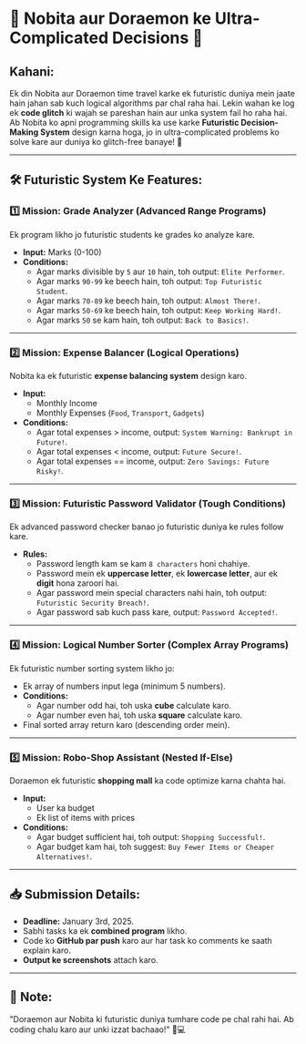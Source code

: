 # 🌟 Nobita aur Doraemon ke Ultra-Complicated Decisions 🌟

## Kahani:
Ek din Nobita aur Doraemon time travel karke ek futuristic duniya mein jaate hain jahan sab kuch logical algorithms par chal raha hai. Lekin wahan ke log ek **code glitch** ki wajah se pareshan hain aur unka system fail ho raha hai.  
Ab Nobita ko apni programming skills ka use karke **Futuristic Decision-Making System** design karna hoga, jo in ultra-complicated problems ko solve kare aur duniya ko glitch-free banaye! 🚀

---

## 🛠 **Futuristic System Ke Features:**

### 1️⃣ **Mission: Grade Analyzer (Advanced Range Programs)**  
Ek program likho jo futuristic students ke grades ko analyze kare.  

- **Input:** Marks (0-100)  
- **Conditions:**  
  - Agar marks divisible by `5` aur `10` hain, toh output: `Elite Performer`.  
  - Agar marks `90-99` ke beech hain, toh output: `Top Futuristic Student`.  
  - Agar marks `70-89` ke beech hain, toh output: `Almost There!`.  
  - Agar marks `50-69` ke beech hain, toh output: `Keep Working Hard!`.  
  - Agar marks `50` se kam hain, toh output: `Back to Basics!`.  

---

### 2️⃣ **Mission: Expense Balancer (Logical Operations)**  
Nobita ka ek futuristic **expense balancing system** design karo.  

- **Input:**  
  - Monthly Income  
  - Monthly Expenses (`Food`, `Transport`, `Gadgets`)  
- **Conditions:**  
  - Agar total expenses > income, output: `System Warning: Bankrupt in Future!`.  
  - Agar total expenses < income, output: `Future Secure!`.  
  - Agar total expenses == income, output: `Zero Savings: Future Risky!`.  

---

### 3️⃣ **Mission: Futuristic Password Validator (Tough Conditions)**  
Ek advanced password checker banao jo futuristic duniya ke rules follow kare.  

- **Rules:**  
  - Password length kam se kam `8 characters` honi chahiye.  
  - Password mein ek **uppercase letter**, ek **lowercase letter**, aur ek **digit** hona zaroori hai.  
  - Agar password mein special characters nahi hain, toh output: `Futuristic Security Breach!`.  
  - Agar password sab kuch pass kare, output: `Password Accepted!`.  

---

### 4️⃣ **Mission: Logical Number Sorter (Complex Array Programs)**  
Ek futuristic number sorting system likho jo:  

- Ek array of numbers input lega (minimum 5 numbers).  
- **Conditions:**  
  - Agar number odd hai, toh uska **cube** calculate karo.  
  - Agar number even hai, toh uska **square** calculate karo.  
- Final sorted array return karo (descending order mein).  

---

### 5️⃣ **Mission: Robo-Shop Assistant (Nested If-Else)**  
Doraemon ek futuristic **shopping mall** ka code optimize karna chahta hai.  

- **Input:**  
  - User ka budget  
  - Ek list of items with prices  
- **Conditions:**  
  - Agar budget sufficient hai, toh output: `Shopping Successful!`.  
  - Agar budget kam hai, toh suggest: `Buy Fewer Items or Cheaper Alternatives!`.  

---

## 📥 **Submission Details:**

- **Deadline:** January 3rd, 2025. 
- Sabhi tasks ka ek **combined program** likho.  
- Code ko **GitHub par push** karo aur har task ko comments ke saath explain karo.  
- **Output ke screenshots** attach karo.  

---

## 📢 **Note:**
"Doraemon aur Nobita ki futuristic duniya tumhare code pe chal rahi hai. Ab coding chalu karo aur unki izzat bachaao!" 🤖💻  
